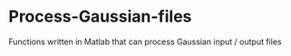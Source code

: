 # Process-Gaussian-files
Functions written in Matlab that can process Gaussian input / output files
